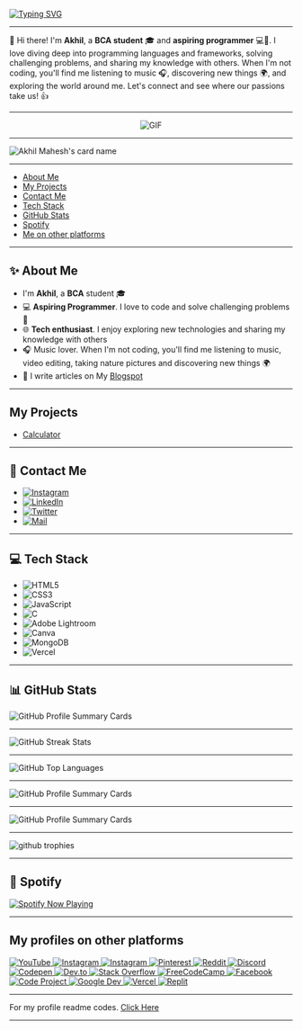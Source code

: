 <a href="https://itzmeakhilmahesh.blogspot.com/"><img src="https://readme-typing-svg.herokuapp.com?font=Righteous&size=42&duration=2500&pause=1000&color=03F700&width=440&height=100&lines=Hey+Folks+%F0%9F%91%8B;Welcome+to+my+profile;Don't+forget+to;Follow+%26+Star+my+repos" alt="Typing SVG" /></a>
<hr>
<p>👋 Hi there! I'm <b>Akhil</b>, a <strong>BCA student</strong> 🎓 and <strong>aspiring programmer</strong> 💻🚀. I love diving deep into programming languages and frameworks, solving challenging problems, and sharing my knowledge with others. When I'm not coding, you'll find me listening to music 🎧, discovering new things 🌍, and exploring the world around me. Let's connect and see where our passions take us! 👍</p>
<hr>
<p align="center">
<a href="https://itzmeakhilmahesh.blogspot.com/"></a><img src="https://media.giphy.com/media/SWoSkN6DxTszqIKEqv/giphy.gif" alt="GIF">
</p>
<hr>
<a href="https://itzmeakhilmahesh.blogspot.com/"></a><img src="https://cardivo.vercel.app/api?name=Akhil%20Mahesh&amp;description=I%27m%20Akhil%20Mahesh%2C%20a%20BCA%20student%20and%20aspiring%20programmer%20.%20I%20love%20diving%20deep%20into%20programming%20languages%20and%20frameworks%2C%20solving%20challenging%20problems%2C%20and%20sharing%20my%20knowledge%20with%20others.%20When%20I%27m%20not%20coding%2C%20you%27ll%20find%20me%20listening%20to%20music%2C%20discovering%20new%20things%2C%20and%20exploring%20the%20world%20around%20me.%20Let%27s%20connect%20and%20see%20where%20our%20passions%20take%20us!&amp;image=https://telegra.ph/file/a7ac4822c446471d4c4dc.jpg&amp;backgroundColor=%23ffffff&amp;pattern=ticTacToe&amp;iconColor=%23e64a19&amp;fontColor=F7F7F7FF&amp;site=https%3A%2F%2Fitzmeakhilmahesh.blogspot.com&amp;colorPattern=%231abc9c&amp;opacity=0&amp;instagram=@akhi_akxu&amp;linkedin=akhil-mahesh01&amp;github=Akhil-Mahesh&amp;twitter=@akhi_akxu&amp;disableAnimation=false" alt="Akhil Mahesh's card name">
<hr>
<nav>
    <ul>
        <li><a href="#about">About Me</a></li>
        <li><a href="#projects">My Projects</a></li>
        <li><a href="#contact">Contact Me</a></li>
        <li><a href="#stack">Tech Stack</a></li>
        <li><a href="#stats">GitHub Stats</a></li>
        <li><a href="#spotify">Spotify</a></li>
        <li><a href="#platforms">Me on other platforms</a></li>
    </ul>
</nav>
<hr>
<section id="about">
<h2>✨ About Me</h2>
<p>
<ul>
<li>I'm <b>Akhil</b>, a <b>BCA</b> student 🎓</li>
<li>💻 <b>Aspiring Programmer</b>. I love to code and solve challenging problems 🚀</li>
<li>🌐 <b>Tech enthusiast</b>. I enjoy exploring new technologies and sharing my knowledge with others</li>
<li>🎧 Music lover. When I'm not coding, you'll find me listening to music, video editing, taking nature pictures  and discovering new things 🌍</li>
<li>📝 I write articles on My <a href="https://itzmeakhilmahesh.blogspot.com/">Blogspot</a></li>
</ul>
</p>
</section>
<hr>
<section id="projects">
<h2>My Projects</h2>
<p>
<ul>
    <li><a href="https://github.com/Akhil-Mahesh/Calculator">Calculator</a></li>
</ul>
</p>
</section>
<hr>
<section id="contact">
<h2>💌 Contact Me</h2>
<ul>
    <li><a href="https://www.instagram.com/akhi_akxu/">
  <img src="https://img.shields.io/badge/Instagram-@akhi__akxu-hotpink?style=plastic&logo=instagram" alt="Instagram">
</a></li>
<li><a href="https://www.linkedin.com/in/akhil-mahesh01">
  <img src="https://img.shields.io/badge/LinkedIn-Akhil%20Mahesh-blue?style=plastic&logo=linkedin" alt="LinkedIn">
</a></li>
<li><a href="https://twitter.com/akhi_akxu?t=Om1uDPCbFowsnefxqfnDmQ&s=09">
  <img src="https://img.shields.io/badge/Twitter-%40akhi__akxu-blue?style=plastic&logo=twitter" alt="Twitter">
</a></li>
<li><a href="mailto:akhilmahesh012@gmail.com">
  <img src="https://img.shields.io/badge/Mail-akhilmahesh012%40gmail.com-c14438?style=plastic&logo=gmail&logoColor=white" alt="Mail">
</a></li>
</ul>
</section>
<hr>
<section id="stack">
<h2>💻 Tech Stack</h2>
<ul>
<li><img src="https://img.shields.io/badge/html5-%23E34F26.svg?style=plastic&amp;logo=html5&amp;logoColor=white" alt="HTML5"></li>
<li><img src="https://img.shields.io/badge/css3-%231572B6.svg?style=plastic&amp;logo=css3&amp;logoColor=white" alt="CSS3"></li>
<li><img src="https://img.shields.io/badge/javascript-%23323330.svg?style=plastic&amp;logo=javascript&amp;logoColor=%23F7DF1E" alt="JavaScript"></li>
<li><img src="https://img.shields.io/badge/c-%2300599C.svg?style=plastic&amp;logo=c&amp;logoColor=white" alt="C"></li>
<li><img src="https://img.shields.io/badge/Adobe%20Lightroom-31A8FF.svg?style=plastic&amp;logo=Adobe%20Lightroom&amp;logoColor=white" alt="Adobe Lightroom"></li>
<li><img src="https://img.shields.io/badge/Canva-%2300C4CC.svg?style=plastic&amp;logo=Canva&amp;logoColor=white" alt="Canva"></li>
<li><img src="https://img.shields.io/badge/MongoDB-%234ea94b.svg?style=plastic&amp;logo=mongodb&amp;logoColor=white" alt="MongoDB"></li>
<li><img src="https://img.shields.io/badge/vercel-%23000000.svg?style=plastic&amp;logo=vercel&amp;logoColor=white" alt="Vercel"></li>
</ul>
</section>
<hr>
<section id="stats">
<h2>📊 GitHub Stats</h2>
<img src="http://github-profile-summary-cards.vercel.app/api/cards/profile-details?username=Akhil-Mahesh&theme=tokyonight" alt="GitHub Profile Summary Cards">
<br><hr>
<img src="https://github-readme-streak-stats.herokuapp.com/?user=Akhil-mahesh&theme=midnight-purple&hide_border=false" alt="GitHub Streak Stats">
<br><hr>
<img src="https://github-readme-stats.vercel.app/api/top-langs/?username=Akhil-mahesh&theme=midnight-purple&hide_border=false&include_all_commits=true&count_private=true&layout=compact" alt="GitHub Top Languages">
<br><hr>
<img src="http://github-profile-summary-cards.vercel.app/api/cards/stats?username=Akhil-Mahesh&theme=tokyonight" alt="GitHub Profile Summary Cards">
<br><hr>
<img src="http://github-profile-summary-cards.vercel.app/api/cards/productive-time?username=Akhil-Mahesh&theme=tokyonight&utcOffset=8" alt="GitHub Profile Summary Cards">
<br><hr>
<img src="https://github-profile-trophy.vercel.app/?username=Akhil-mahesh&theme=tokyonight&no-frame=false&no-bg=true&margin-w=4" alt="github trophies" />
</section>
<hr>
<section id="spotify">
<h2>🎵 Spotify</h2>
<a href="https://spotify-github-profile.vercel.app/api/view.svg?uid=31gvkj7oelt5axfiwpjew4l6gcwi&redirect=true">  
  <img src="https://spotify-github-profile.vercel.app/api/view.svg?uid=31gvkj7oelt5axfiwpjew4l6gcwi&cover_image=true&theme=novatorem&show_offline=false&background_color=121212&interchange=true&bar_color=0000ff&bar_color_cover=false" alt="Spotify Now Playing" />  
</a>
</section>
<hr>
<section id="platforms">
<h2>My profiles on other platforms</h2>
<!-- YouTube -->
<a href="https://www.youtube.com/AlonePhilic">
  <img src="https://img.shields.io/badge/YouTube-AlonePhilic-red?style=plastic&logo=youtube" alt="YouTube">
</a>
<!-- Instagram 2 -->
<a href="https://www.instagram.com/alone.philic/">
  <img src="https://img.shields.io/badge/Instagram-@alone.philic-hotpink?style=plastic&logo=instagram" alt="Instagram">
</a>
<!-- Instagram 3 -->
<a href="https://www.instagram.com/itzme_lucifer/">
  <img src="https://img.shields.io/badge/Instagram-@itzme__lucifer-hotpink?style=plastic&logo=instagram" alt="Instagram">
</a>
<!-- Pinterest -->
<a href="https://www.pinterest.com/alonephilic/">
  <img src="https://img.shields.io/badge/Pinterest-AlonePhilic-red?style=plastic&logo=pinterest" alt="Pinterest">
</a>
<!-- Reddit -->
<a href="https://www.reddit.com/AlonePhilic">
  <img src="https://img.shields.io/badge/Reddit-u%2FAlonePhilic-orange?style=plastic&logo=reddit" alt="Reddit">
</a>
<!-- Discord -->
<a href="https://discord.com/users/1066242357793656842">
  <img src="https://img.shields.io/badge/Discord-AlonePhilic%236969-blueviolet?style=plastic&logo=discord" alt="Discord">
</a>
<!-- Codepen -->
<a href="https://codepen.io/Akhil-Mahesh">
  <img src="https://img.shields.io/badge/Codepen-Akhil--Mahesh-blue?style=plastic&logo=codepen" alt="Codepen">
</a>
<!-- Dev.to -->
<a href="https://dev.to/akhil-mahesh">
  <img src="https://img.shields.io/badge/Dev.to-akhil--mahesh-0A0A0A?style=plastic&logo=dev.to&logoColor=white" alt="Dev.to">
</a>
<!-- Stackoverflow -->
<a href="https://stackoverflow.com/users/21802386/akhil-mahesh?tab=profile">
  <img src="https://img.shields.io/badge/Stack%20Overflow-akhil--mahesh-f48024?style=plastic&logo=stackoverflow&logoColor=white" alt="Stack Overflow">
</a>
<!-- Freecodecamp -->
<a href="https://www.freecodecamp.org/AlonePhilic">
  <img src="https://img.shields.io/badge/FreeCodeCamp-AlonePhilic-0A0A23?style=plastic&logo=freecodecamp&logoColor=white" alt="FreeCodeCamp">
</a>
<!-- Facebook -->
<a href="https://www.facebook.com/akhilmahesh01?mibextid=ZbWKwL">
  <img src="https://img.shields.io/badge/Facebook-akhilmahesh01-1877f2?style=plastic&logo=facebook&logoColor=white" alt="Facebook">
</a>
<!-- Code Project -->
<a href="https://www.codeproject.com/Members/Akhil-Mahesh">
  <img src="https://img.shields.io/badge/Code%20Project-Akhil--Mahesh-333333?style=plastic&logo=codeproject&logoColor=white" alt="Code Project">
</a>
<!-- Google Dev -->
<a href="https://g.dev/akhilmahesh">
  <img src="https://img.shields.io/badge/Google%20Dev-Akhil%20Mahesh-0F9D58?style=plastic&logo=google&logoColor=white" alt="Google Dev">
</a>
<!-- Vercel -->
<a href="https://vercel.com/akhil-mahesh">
  <img src="https://img.shields.io/badge/Vercel-akhil--mahesh-black?style=plastic&logo=vercel" alt="Vercel">
</a>
<!-- Replit -->
<a href="https://replit.com/@Akhil-Mahesh">
  <img src="https://img.shields.io/badge/Replit-Akhil--Mahesh-darkblue?style=plastic&logo=replit" alt="Replit">
</a>
</section>
<hr>
<p > For my profile readme codes. <a href="https://github.com/Akhil-Mahesh/Akhil-Mahesh/tree/alone-patch/Codes">Click Here</a></p>
<hr>
<!-- Conclusion --> 
 <!-- Last edited: 12/05/2023 --> 
 <!-- Older Version Readme codes in repo go check it out --> 
 <!-- Don't forget to give a star. -->
